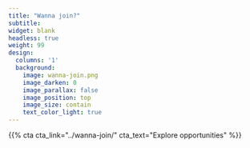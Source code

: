 ```yaml
---
title: "Wanna join?"
subtitle:
widget: blank
headless: true
weight: 99
design:
  columns: '1'
  background:
    image: wanna-join.png
    image_darken: 0
    image_parallax: false
    image_position: top
    image_size: contain
    text_color_light: true
---
```


{{% cta cta_link="../wanna-join/" cta_text="Explore opportunities" %}}
